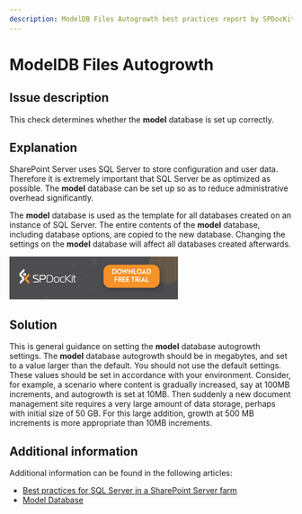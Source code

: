```yaml
---
description: ModelDB Files Autogrowth best practices report by SPDocKit determines whether the model database is set up correctly.
---
```


# ModelDB Files Autogrowth

## Issue description

This check determines whether the **model** database is set up correctly.

## Explanation

SharePoint Server uses SQL Server to store configuration and user data. Therefore it is extremely important that SQL Server be as optimized as possible. The **model** database can be set up so as to reduce administrative overhead significantly.

The **model** database is used as the template for all databases created on an instance of SQL Server. The entire contents of the **model** database, including database options, are copied to the new database. Changing the settings on the **model** database will affect all databases created afterwards.

[![Download SPDocKit](../../.gitbook/assets/spdockit_download.png)](http://bit.ly/2US0Zna)

## Solution

This is general guidance on setting the **model** database autogrowth settings. The **model** database autogrowth should be in megabytes, and set to a value larger than the default. You should not use the default settings. These values should be set in accordance with your environment. Consider, for example, a scenario where content is gradually increased, say at 100MB increments, and autogrowth is set at 10MB. Then suddenly a new document management site requires a very large amount of data storage, perhaps with initial size of 50 GB. For this large addition, growth at 500 MB increments is more appropriate than 10MB increments.

## Additional information

Additional information can be found in the following articles:

* [Best practices for SQL Server in a SharePoint Server farm](https://technet.microsoft.com/en-us/library/hh292622.aspx)
* [Model Database](https://docs.microsoft.com/en-us/sql/relational-databases/databases/model-database)

